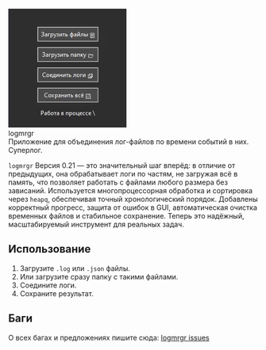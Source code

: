 ![logmrgr](logmrgr010.gif)
</br>logmrgr
</br>Приложение для объединения лог-файлов по времени событий в них.
</br>Суперлог.

`logmrgr` Версия 0.21 — это значительный шаг вперёд: в отличие от предыдущих, она обрабатывает логи по частям, не загружая всё в память, что позволяет работать с файлами любого размера без зависаний. Используется многопроцессорная обработка и сортировка через `heapq`, обеспечивая точный хронологический порядок. Добавлены корректный прогресс, защита от ошибок в GUI, автоматическая очистка временных файлов и стабильное сохранение. Теперь это надёжный, масштабируемый инструмент для реальных задач.

## Использование
1. Загрузите `.log` или `.json` файлы.
2. Или загрузите сразу папку с такими файлами.
3. Соедините логи.
4. Сохраните результат.

## Баги
О всех багах и предложениях пишите сюда:
[logmrgr issues](https://github.com/ashtray01/logmrgr/issues)

